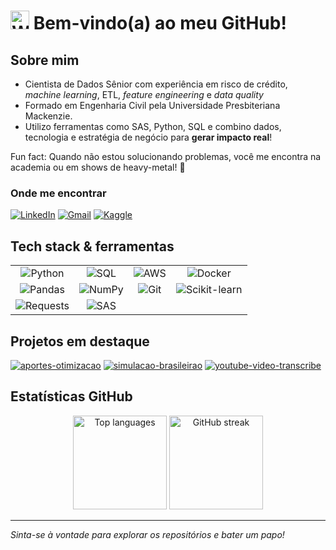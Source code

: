 # <img src="https://raw.githubusercontent.com/Tarikul-Islam-Anik/Animated-Fluent-Emojis/master/Emojis/Hand%20gestures/Waving%20Hand.png" alt="Waving Hand" width="30" height="30" /> Bem-vindo(a) ao meu GitHub!

## Sobre mim
- Cientista de Dados Sênior com experiência em risco de crédito, *machine learning*, ETL, *feature engineering* e *data quality* 
- Formado em Engenharia Civil pela Universidade Presbiteriana Mackenzie. 
- Utilizo ferramentas como SAS, Python, SQL e combino dados, tecnologia e estratégia de negócio para **gerar impacto real**!

Fun fact: Quando não estou solucionando problemas, você me encontra na academia ou em shows de heavy-metal! 🤘


### Onde me encontrar
[![LinkedIn](https://img.shields.io/badge/LinkedIn-0A66C2?style=for-the-badge&logo=linkedin&logoColor=white)](https://www.linkedin.com/in/matheus-cabreira-de-g%C3%B3es-5674a7127/)
[![Gmail](https://img.shields.io/badge/Gmail-D14836?style=for-the-badge&logo=gmail&logoColor=white)](mailto:matcgoes@gmail.com)
[![Kaggle](https://img.shields.io/badge/Kaggle-20BEFF?style=for-the-badge&logo=kaggle&logoColor=white)](https://www.kaggle.com/matheusgoes)

## Tech stack & ferramentas
<table style="border-collapse: collapse; border: none;">
  <tr>
    <td align="center" valign="middle">
      <img src="https://img.shields.io/badge/Python-3776AB?style=flat&logo=python&logoColor=white" alt="Python"/>
    </td>
    <td align="center" valign="middle">
      <img src="https://img.shields.io/badge/SQL-003B57?style=flat&logo=postgresql&logoColor=white" alt="SQL"/>
    </td>
    <td align="center" valign="middle">
      <img src="https://img.shields.io/badge/AWS-232F3E?style=flat&logo=amazonaws&logoColor=white" alt="AWS"/>
    </td>
    <td align="center" valign="middle">
    <img src="https://img.shields.io/badge/Docker-2496ED?style=flat&logo=docker&logoColor=white" alt="Docker"/>
  </td>
  </tr>
  <tr>
    <td align="center" valign="middle">
      <img src="https://img.shields.io/badge/Pandas-2C2D72?style=flat&logo=pandas&logoColor=white" alt="Pandas"/>
    </td>
    <td align="center" valign="middle">
      <img src="https://img.shields.io/badge/NumPy-013243?style=flat&logo=numpy&logoColor=white" alt="NumPy"/>
    </td>
    <td align="center" valign="middle">
      <img src="https://img.shields.io/badge/Git-F05032?style=flat&logo=git&logoColor=white" alt="Git"/>
    </td>
    <td align="center" valign="middle">
      <img src="https://img.shields.io/badge/scikit--learn-F7931E?style=flat&logo=scikitlearn&logoColor=white" alt="Scikit-learn"/>
    </td>
  </tr>
  <tr>
    <td align="center" valign="middle">
      <img src="https://img.shields.io/badge/Requests-20232A?style=flat&logo=requests&logoColor=white" alt="Requests"/>
    </td>
    <td align="center" valign="middle">
      <img src="https://img.shields.io/badge/SAS-0278B6?style=flat&logo=sas&logoColor=white" alt="SAS"/>
    </td>
  </tr>
</table>

## Projetos em destaque
[![aportes-otimizacao](https://github-readme-stats.vercel.app/api/pin/?username=matcgoes&repo=aportes-otimizacao&theme=transparent)](https://github.com/matcgoes/aportes-otimizacao)
[![simulacao-brasileirao](https://github-readme-stats.vercel.app/api/pin/?username=matcgoes&repo=simulacao-brasileirao&theme=transparent)](https://github.com/matcgoes/simulacao-brasileirao)
[![youtube-video-transcribe](https://github-readme-stats.vercel.app/api/pin/?username=matcgoes&repo=youtube-video-transcribe&theme=transparent)](https://github.com/matcgoes/youtube-video-transcribe)

<!-- Linha 1 – dois cards lado a lado -->
<!-- <p align="center">
  <a href="https://github.com/matcgoes/aportes-otimizacao">
    <img
      src="https://github-readme-stats.vercel.app/api/pin/?username=matcgoes&repo=aportes-otimizacao&theme=transparent"
      alt="aportes-otimizacao"
      height="120">
  </a>
  <a href="https://github.com/matcgoes/simulacao-brasileirao">
    <img
      src="https://github-readme-stats.vercel.app/api/pin/?username=matcgoes&repo=simulacao-brasileirao&theme=transparent"
      alt="simulacao-brasileirao"
      height="120">
  </a>
</p> -->

<!-- Linha 2 – um card centralizado -->
<!-- <p align="center">
  <a href="https://github.com/matcgoes/youtube-video-transcribe">
    <img
      src="https://github-readme-stats.vercel.app/api/pin/?username=matcgoes&repo=youtube-video-transcribe&theme=transparent"
      alt="youtube-video-transcribe"
      height="120">
  </a>
</p> -->

## Estatísticas GitHub
<!-- ![Top Langs](https://github-readme-stats.vercel.app/api/top-langs/?username=matcgoes&layout=compact&theme=transparent)
![GitHub Streak](https://streak-stats.demolab.com/?user=matcgoes&theme=transparent)

<p align="center">
  <img src="https://github-profile-summary-cards.vercel.app/api/cards/profile-details?username=matcgoes&theme=dark" width="80%" alt="Profile details"/>
</p> -->
<p align="center">
  <img src="https://github-readme-stats.vercel.app/api/top-langs/?username=matcgoes&layout=compact&langs_count=8&hide=jupyter%20notebook&theme=transparent" height="150" alt="Top languages"/>
  <img src="https://streak-stats.demolab.com/?user=matcgoes&theme=transparent" height="150" alt="GitHub streak"/>
</p>

<!-- ![Profile Details](https://github-profile-summary-cards.vercel.app/api/cards/profile-details?username=matcgoes&theme=zenburn) -->

---

_Sinta-se à vontade para explorar os repositórios e bater um papo!_
